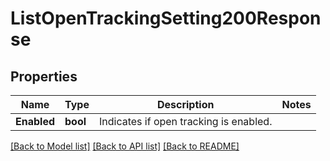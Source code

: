 # ListOpenTrackingSetting200Response

## Properties

Name | Type | Description | Notes
------------ | ------------- | ------------- | -------------
**Enabled** | **bool** | Indicates if open tracking is enabled. |

[[Back to Model list]](../README.md#documentation-for-models) [[Back to API list]](../README.md#documentation-for-api-endpoints) [[Back to README]](../README.md)


